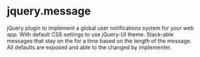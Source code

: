 jquery.message
==============

jQuery plugin to implement a global user notifications system for your web app. With default CSS settings to use jQuery-UI theme. Stack-able messages that stay on the for a time based on the length of the message. All defaults are exposed and able to the changed by implementer.
